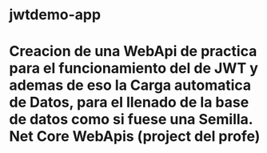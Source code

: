 # jwtdemo-app

# Creacion de una WebApi de practica para el funcionamiento del de JWT y ademas de eso la Carga automatica de Datos, para el llenado de la base de datos como si fuese una Semilla. Net Core WebApis (project del profe)

